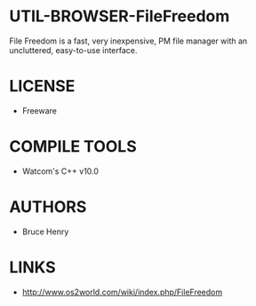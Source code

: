 UTIL-BROWSER-FileFreedom
========================

File Freedom is a fast, very inexpensive, PM file manager with an uncluttered, easy-to-use interface.

LICENSE
===============
* Freeware

COMPILE TOOLS
===============
*  Watcom's C++ v10.0
 
AUTHORS
===============
* Bruce Henry

LINKS
===============
* http://www.os2world.com/wiki/index.php/FileFreedom
